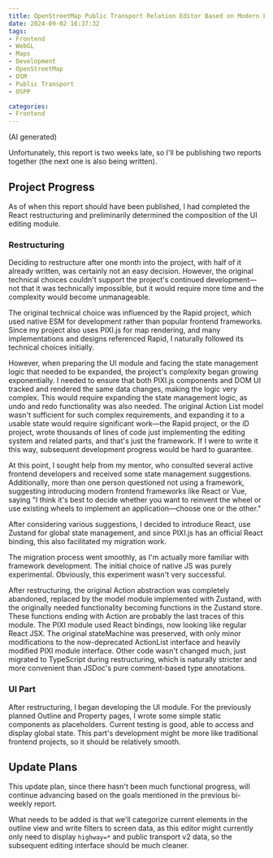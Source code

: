 ```yaml
---
title: OpenStreetMap Public Transport Relation Editor Based on Modern Frontend Tech Stack - Weekly Report#3
date: 2024-09-02 16:37:32
tags:
- Frontend
- WebGL
- Maps
- Development
- OpenStreetMap
- OSM
- Public Transport
- OSPP

categories:
- Frontend
---
```


(AI generated)

Unfortunately, this report is two weeks late, so I'll be publishing two reports together (the next one is also being written).

## Project Progress

As of when this report should have been published, I had completed the React restructuring and preliminarily determined the composition of the UI editing module.

### Restructuring

Deciding to restructure after one month into the project, with half of it already written, was certainly not an easy decision. However, the original technical choices couldn't support the project's continued development—not that it was technically impossible, but it would require more time and the complexity would become unmanageable.

The original technical choice was influenced by the Rapid project, which used native ESM for development rather than popular frontend frameworks. Since my project also uses PIXI.js for map rendering, and many implementations and designs referenced Rapid, I naturally followed its technical choices initially.

However, when preparing the UI module and facing the state management logic that needed to be expanded, the project's complexity began growing exponentially. I needed to ensure that both PIXI.js components and DOM UI tracked and rendered the same data changes, making the logic very complex. This would require expanding the state management logic, as undo and redo functionality was also needed. The original Action List model wasn't sufficient for such complex requirements, and expanding it to a usable state would require significant work—the Rapid project, or the iD project, wrote thousands of lines of code just implementing the editing system and related parts, and that's just the framework. If I were to write it this way, subsequent development progress would be hard to guarantee.

At this point, I sought help from my mentor, who consulted several active frontend developers and received some state management suggestions. Additionally, more than one person questioned not using a framework, suggesting introducing modern frontend frameworks like React or Vue, saying "I think it's best to decide whether you want to reinvent the wheel or use existing wheels to implement an application—choose one or the other."

After considering various suggestions, I decided to introduce React, use Zustand for global state management, and since PIXI.js has an official React binding, this also facilitated my migration work.

The migration process went smoothly, as I'm actually more familiar with framework development. The initial choice of native JS was purely experimental. Obviously, this experiment wasn't very successful.

After restructuring, the original Action abstraction was completely abandoned, replaced by the model module implemented with Zustand, with the originally needed functionality becoming functions in the Zustand store. These functions ending with Action are probably the last traces of this module. The PIXI module used React bindings, now looking like regular React JSX. The original stateMachine was preserved, with only minor modifications to the now-deprecated ActionList interface and heavily modified PIXI module interface. Other code wasn't changed much, just migrated to TypeScript during restructuring, which is naturally stricter and more convenient than JSDoc's pure comment-based type annotations.

### UI Part

After restructuring, I began developing the UI module. For the previously planned Outline and Property pages, I wrote some simple static components as placeholders. Current testing is good, able to access and display global state. This part's development might be more like traditional frontend projects, so it should be relatively smooth.

## Update Plans

This update plan, since there hasn't been much functional progress, will continue advancing based on the goals mentioned in the previous bi-weekly report.

What needs to be added is that we'll categorize current elements in the outline view and write filters to screen data, as this editor might currently only need to display `highway=*` and public transport v2 data, so the subsequent editing interface should be much cleaner.
